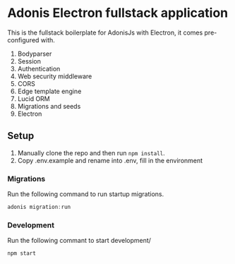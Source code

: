 # Adonis Electron fullstack application

This is the fullstack boilerplate for AdonisJs with Electron, it comes pre-configured with.

1. Bodyparser
2. Session
3. Authentication
4. Web security middleware
5. CORS
6. Edge template engine
7. Lucid ORM
8. Migrations and seeds
9. Electron

## Setup

1. Manually clone the repo and then run `npm install`.
2. Copy .env.example and rename into .env, fill in the environment

### Migrations

Run the following command to run startup migrations.

```js
adonis migration:run
```

### Development

Run the following commant to start development/

```js
npm start
```
